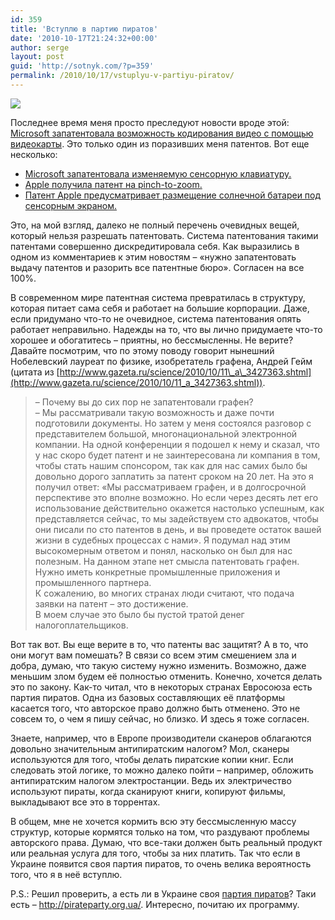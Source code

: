 ```yaml
---
id: 359
title: 'Вступлю в партию пиратов'
date: '2010-10-17T21:24:32+00:00'
author: serge
layout: post
guid: 'http://sotnyk.com/?p=359'
permalink: /2010/10/17/vstuplyu-v-partiyu-piratov/
---
```


[![](https://sotnyk.github.io/wp-content/uploads/2010/10/pirat.png)](https://sotnyk.github.io/wp-content/uploads/2010/10/pirat.png)

Последнее время меня просто преследуют новости вроде этой: [Microsoft запатентовала возможность кодирования видео с помощью видеокарты](http://itc.ua/news/microsoft_zapatentovala_vozmozhnost_kodirovaniya_video_s_pomoshhyu_videokarty_49223). Это только один из поразивших меня патентов. Вот еще несколько:

- [Microsoft запатентовала изменяемую сенсорную клавиатуру.](http://itc.ua/news/microsoft_zapatentovala_izmenyaemuyu_sensornuyu_klaviaturu_49282)
- [Apple получила патент на pinch-to-zoom.](http://itc.ua/news/apple_poluchila_patent_na_pinch-to-zoom_49266)
- [Патент Apple предусматривает размещение солнечной батареи под сенсорным экраном.](http://itc.ua/news/patent_apple_predusmatrivaet_razmeshhenie_solnechnoj_batarei_pod_sensornym_jekranom_46585)

Это, на мой взгляд, далеко не полный перечень очевидных вещей, который нельзя разрешать патентовать. Система патентования такими патентами совершенно дискредитировала себя. Как выразились в одном из комментариев к этим новостям – «нужно запатентовать выдачу патентов и разорить все патентные бюро». Согласен на все 100%.

В современном мире патентная система превратилась в структуру, которая питает сама себя и работает на большие корпорации. Даже, если придумано что-то не очевидное, система патентования опять работает неправильно. Надежды на то, что вы лично придумаете что-то хорошее и обогатитесь – приятны, но бессмысленны. Не верите? Давайте посмотрим, что по этому поводу говорит нынешний Нобелевский лауреат по физике, изобретатель графена, Андрей Гейм (цитата из [http://www.gazeta.ru/science/2010/10/11\_a\_3427363.shtml](http://www.gazeta.ru/science/2010/10/11_a_3427363.shtml)).

> – Почему вы до сих пор не запатентовали графен?  
> – Мы рассматривали такую возможность и даже почти подготовили документы. Но затем у меня состоялся разговор с представителем большой, многонациональной электронной компании. На одной конференции я подошел к нему и сказал, что у нас скоро будет патент и не заинтересована ли компания в том, чтобы стать нашим спонсором, так как для нас самих было бы довольно дорого заплатить за патент сроком на 20 лет. На это я получил ответ: «Мы рассматриваем графен, и в долгосрочной перспективе это вполне возможно. Но если через десять лет его использование действительно окажется настолько успешным, как представляется сейчас, то мы задействуем сто адвокатов, чтобы они писали по сто патентов в день, и вы проведете остаток вашей жизни в судебных процессах с нами». Я подумал над этим высокомерным ответом и понял, насколько он был для нас полезным. На данном этапе нет смысла патентовать графен. Нужно иметь конкретные промышленные приложения и промышленного партнера.  
> К сожалению, во многих странах люди считают, что подача заявки на патент – это достижение.  
> В моем случае это было бы пустой тратой денег налогоплательщиков.

Вот так вот. Вы еще верите в то, что патенты вас защитят? А в то, что они могут вам помешать? В связи со всем этим смешением зла и добра, думаю, что такую систему нужно изменить. Возможно, даже меньшим злом будем её полностью отменить. Конечно, хочется делать это по закону. Как-то читал, что в некоторых странах Евросоюза есть партия пиратов. Одна из базовых составляющих её платформы касается того, что авторское право должно быть отменено. Это не совсем то, о чем я пишу сейчас, но близко. И здесь я тоже согласен.

Знаете, например, что в Европе производители сканеров облагаются довольно значительным антипиратским налогом? Мол, сканеры используются для того, чтобы делать пиратские копии книг. Если следовать этой логике, то можно далеко пойти – например, обложить антипиратским налогом электростанции. Ведь их электричество используют пираты, когда сканируют книги, копируют фильмы, выкладывают все это в торрентах.

В общем, мне не хочется кормить всю эту бессмысленную массу структур, которые кормятся только на том, что раздувают проблемы авторского права. Думаю, что все-таки должен быть реальный продукт или реальная услуга для того, чтобы за них платить. Так что если в Украине появится своя партия пиратов, то очень велика вероятность того, что я в неё вступлю.

P.S.: Решил проверить, а есть ли в Украине своя [партия пиратов](http://ru.wikipedia.org/wiki/%D0%9F%D0%B8%D1%80%D0%B0%D1%82%D1%81%D0%BA%D0%B8%D0%B9_%D0%98%D0%BD%D1%82%D0%B5%D1%80%D0%BD%D0%B0%D1%86%D0%B8%D0%BE%D0%BD%D0%B0%D0%BB)? Таки есть – <http://pirateparty.org.ua/>. Интересно, почитаю их программу.